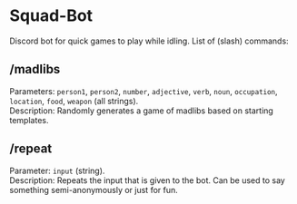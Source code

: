 # Squad-Bot
Discord bot for quick games to play while idling. List of (slash) commands:

## /madlibs
Parameters: `person1`, `person2`, `number`, `adjective`, `verb`, `noun`, `occupation`, `location`, `food`, `weapon` (all strings). <br />
Description: Randomly generates a game of madlibs based on starting templates.

## /repeat
Parameter: `input` (string). <br />
Description: Repeats the input that is given to the bot. Can be used to say something semi-anonymously or just for fun.
